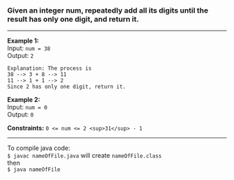 ### Given an integer num, repeatedly add all its digits until the result has only one digit, and return it.

---

**Example 1:**  
Input: `num = 38`  
Output: `2`  

```
Explanation: The process is
38 --> 3 + 8 --> 11
11 --> 1 + 1 --> 2 
Since 2 has only one digit, return it.
```

**Example 2:**  
Input: `num = 0`  
Output: `0`  

**Constraints:**
`0 <= num <= 2 <sup>31</sup> - 1`

 ---
To compile java code: <br>
`$ javac nameOfFile.java` will create `nameOfFile.class` <br>
then <br>
`$ java nameOfFile` <br>
